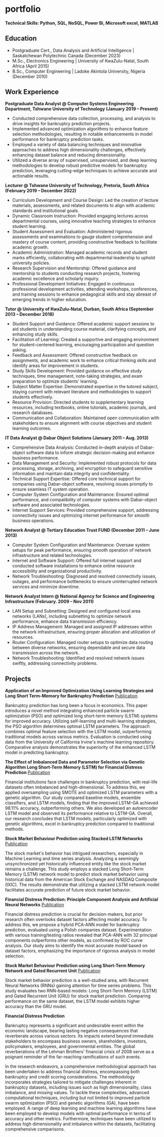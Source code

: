 # portfolio


#### Technical Skills: Python, SQL, NoSQL, Power Bi, Microsoft excel, MATLAB
## Education
- Postgraduate Cert.,  Data Analysis and Artificial Intelligence     |	Saskatchewan Polytechnic Canada (December 2023)
- M.Sc., 	       Electronics Engineering   		     |	University of KwaZulu-Natal, South Africa (April 2015)
- B.Sc., 	       Computer Engineering       		     |	Ladoke Akintola University, Nigeria (December 2010)  

## Work Experience

**Postgraduate Data Analyst @ Computer Systems Engineering Department, Tshwane University of Technology (January 2019 – Present)**
- Conducted comprehensive data collection, processing, and analysis to drive insights for bankruptcy prediction projects.
- Implemented advanced optimization algorithms to enhance feature selection methodologies, resulting in notable enhancements in model performance for bankruptcy prediction tasks.
- Employed a variety of data balancing techniques and innovative approaches to address high dimensionality challenges, effectively enhancing dataset balance and reducing dimensionality.
- Utilized a diverse array of supervised, unsupervised, and deep learning methodologies to develop robust predictive models for bankruptcy prediction, leveraging cutting-edge techniques to achieve accurate and actionable results.


**Lecturer @ Tshwane University of Technology, Pretoria, South Africa (February 2019 – December 2022)**

- Curriculum Development and Course Design: Led the creation of lecture materials, assessments, and related documents to align with academic standards and institutional goals.
- Dynamic Classroom Instruction: Provided engaging lectures across departmental courses, using innovative teaching strategies to enhance student learning.
- Student Assessment and Evaluation: Administered rigorous assessments and examinations to gauge student comprehension and mastery of course content, providing constructive feedback to facilitate academic growth.
- Academic Administration: Managed academic records and student marks efficiently, collaborating with departmental leadership to uphold university policies.
- Research Supervision and Mentorship: Offered guidance and mentorship to students conducting research projects, fostering academic excellence and scholarly inquiry.
- Professional Development Initiatives: Engaged in continuous professional development activities, attending workshops, conferences, and training sessions to enhance pedagogical skills and stay abreast of emerging trends in higher education.

	 
**Tutor @  University of KwaZulu-Natal, Durban, South Africa (September 2013 – December 2018)**

- Student Support and Guidance: Offered academic support sessions to aid students in understanding course material, clarifying concepts, and enhancing study skills.
- Facilitation of Learning: Created a supportive and engaging environment for student-centered learning, encouraging participation and question asking.
- Feedback and Assessment: Offered constructive feedback on assignments, and academic work to enhance critical thinking skills and identify areas for improvement in students.
- Study Skills Development: Provided guidance on effective study techniques, time management, note-taking strategies, and exam preparation to optimize students' learning.
- Subject Matter Expertise: Demonstrated expertise in the tutored subject, staying current with relevant literature and methodologies to support students effectively.
- Resource Provision: Directed students to supplementary learning resources, including textbooks, online tutorials, academic journals, and research databases.
- Communication and Collaboration: Maintained open communication with stakeholders to ensure alignment with course objectives and student learning outcomes.



**IT Data Analyst @ Dabar Object Solutions              (January 2011 – Aug. 2013)**

- Comprehensive Data Analysis: Conducted in-depth analysis of Dabar-object software data to inform strategic decision-making and enhance business performance.
- Data Management and Security: Implemented robust protocols for data processing, storage, archiving, and encryption to safeguard sensitive information and maintain data integrity and confidentiality.
- Technical Support Expertise: Offered core technical support for companies using Dabar-object software, resolving issues promptly to ensure seamless IT system operation.
- Computer System Configuration and Maintenance: Ensured optimal performance, and compatibility of computer systems with Dabar-object software and associated technologies.
- Internet Support Services: Provided comprehensive support, addressing connectivity issues and optimizing internet performance for smooth business operations.


**Network Analyst @ Tertiary Education Trust FUND 	 (December 2011 – June 2013)**

- Computer System Configuration and Maintenance: Oversaw system setups for peak performance, ensuring smooth operation of network infrastructure and related technologies.
- Internet  and Software Support: Offered full internet support and conducted software installations to enhance online resource accessibility and organizational productivity.
- Network Troubleshooting: Diagnosed and resolved connectivity issues, outages, and performance bottlenecks to ensure uninterrupted network services and minimize downtime.

  
**Network Analyst Intern @ National Agency for Science and Engineering Infrastructure 	(February. 2009 – Nov 2011)**

- LAN Setup and Subnetting: Designed and configured local area networks (LANs), including subnetting to optimize network performance, enhance data transmission efficiency.
- IP Address Management: Managed and assigned IP addresses within the network infrastructure, ensuring proper allocation and utilization of resources.
- Router Configuration: Managed router setups to optimize data routing between diverse networks, ensuring dependable and secure data transmission across the network.
- Network Troubleshooting: Identified and resolved network issues swiftly, addressing connectivity problems.



## Projects

**Application of an Improved Optimization Using Learning Strategies and Long Short Term-Memory for Bankruptcy Prediction** 
[Publication](chrome-extension://efaidnbmnnnibpcajpcglclefindmkaj/https://www.iaeng.org/IJCS/issues_v50/issue_2/IJCS_50_2_21.pdf)

Bankruptcy prediction has long been a focus in economics. This paper introduces a novel method integrating enhanced particle swarm optimization (PSO) and optimized long short-term memory (LSTM) systems for improved accuracy. Utilizing self-learning and multi-learning strategies, the PSO algorithm determines optimal LSTM parameters. The approach combines optimal feature selection with the LSTM model, outperforming traditional models across various metrics. Evaluation is conducted using data from the University of California Irvine's machine learning repository. Comparative analysis demonstrates the superiority of the enhanced LSTM model in predicting bankruptcy.


**The Effect of Imbalanced Data and Parameter Selection via Genetic Algorithm Long Short-Term Memory (LSTM) for Financial Distress Prediction**
[Publication](chrome-extension://efaidnbmnnnibpcajpcglclefindmkaj/https://www.iaeng.org/IJAM/issues_v53/issue_3/IJAM_53_3_04.pdf)

Financial institutions face challenges in bankruptcy prediction, with real-life datasets often imbalanced and high-dimensional. To address this, we applied oversampling using SMOTE and optimized LSTM parameters with a genetic algorithm. Our study compared baseline models, ensemble classifiers, and LSTM models, finding that the improved LSTM-GA achieved 98.11% accuracy, outperforming others. We also developed an autoencoder LSTM model and observed its performance relative to LSTM-GA. Overall, our research concludes that LSTM models, particularly optimized with genetic algorithms, excel in bankruptcy prediction compared to traditional methods.


**Stock Market Behaviour Prediction using Stacked LSTM Networks**
[Publication](ieeexplore.ieee.org/abstract/document/9015840)

The stock market's behavior has intrigued researchers, especially in Machine Learning and time series analysis. Analyzing a seemingly unsynchronized yet historically influenced entity like the stock market remains a challenge. This study employs a stacked Long Short-Term Memory (LSTM) network model to predict stock market behavior using historical data from the American Stock Exchange and NASDAQ Composite (IXIC). The results demonstrate that utilizing a stacked LSTM network model facilitates accurate prediction of future stock market behavior.

**Financial Distress Prediction: Principle Component Analysis and Artificial Neural Networks**
[Publication](https://ieeexplore.ieee.org/abstract/document/9015884)

Financial distress prediction is crucial for decision-makers, but prior research often overlooks dataset factors affecting model accuracy. To address this, we propose a hybrid PCA-ANN model for bankruptcy prediction, evaluated using a Polish companies dataset. Experimentation with various training/testing ratios revealed that PCA-ANN with 32 principal components outperforms other models, as confirmed by ROC curve analysis. Our study aims to identify the most accurate model based on dataset factors, emphasizing the importance of rigorous analysis in model selection.


**Stock Market Behaviour Prediction using Long Short-Term Memory Network and Gated Recurrent Unit**
[Publication](https://ieeexplore.ieee.org/abstract/document/9458150)


Stock market behavior prediction is a well-studied area, with Recurrent Neural Networks (RNNs) gaining attention for time series problems. This study evaluates two RNN-based models: Long Short-Term Memory (LSTM) and Gated Recurrent Unit (GRU) for stock market prediction. Comparing performance on the same dataset, the LSTM model exhibits higher accuracy than the GRU model.


**Financial Distress Prediction**

Bankruptcy represents a significant and undesirable event within the economic landscape, bearing lasting negative consequences that reverberate across various sectors. Its impacts extend beyond immediate stakeholders to encompass business owners, shareholders, investors, policymakers, employees, and governmental entities. The global reverberations of the Lehman Brothers' financial crisis of 2008 serve as a poignant reminder of the far-reaching ramifications of such events.

In the research endeavors, a comprehensive methodological approach has been undertaken to address financial distress, encompassing both bankruptcy and credit scoring considerations. The methodology incorporates strategies tailored to mitigate challenges inherent in bankruptcy datasets, including issues such as high dimensionality, class imbalance, and missing values. To tackle these complexities, advanced computational techniques, including but not limited to improved particle swarm optimization (PSO) and genetic algorithms (GA), have been employed. A range of deep learning and machine learning algorithms have been employed to develop models with optimal performance in terms of accuracy and other metrics. Furthermore, techniques have been utilized to address high dimensionality and imbalance within the datasets, facilitating comprehensive comparisons.



